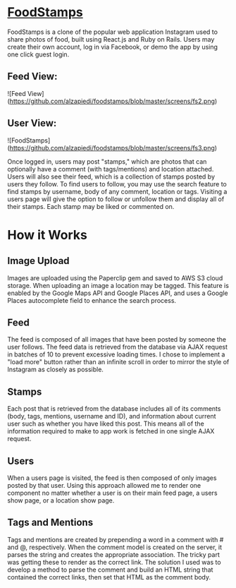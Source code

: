 # [FoodStamps](http://www.foodstamps.io)


FoodStamps is a clone of the popular web application Instagram used to share photos of food, built using React.js and Ruby on Rails.  Users may create their own account, log in via Facebook, or demo the app by using one click guest login.

## Feed View:
![Feed View] (https://github.com/alzapiedi/foodstamps/blob/master/screens/fs2.png)

## User View:
![FoodStamps] (https://github.com/alzapiedi/foodstamps/blob/master/screens/fs3.png)

Once logged in, users may post "stamps," which are photos that can optionally have a comment (with tags/mentions) and location attached. Users will also see their feed, which is a collection of stamps posted by users they follow.  To find users to follow, you may use the search feature to find stamps by username, body of any comment, location or tags. Visiting a users page will give the option to follow or unfollow them and display all of their stamps.  Each stamp may be liked or commented on.

# How it Works

## Image Upload
Images are uploaded using the Paperclip gem and saved to AWS S3 cloud storage. When uploading an image a location may be tagged. This feature is enabled by the Google Maps API and Google Places API, and uses a Google Places autocomplete field to enhance the search process.

## Feed
The feed is composed of all images that have been posted by someone the user follows.  The feed data is retrieved from the database via AJAX request in batches of 10 to prevent excessive loading times.  I chose to implement a "load more" button rather than an infinite scroll in order to mirror the style of Instagram as closely as possible.

## Stamps
Each post that is retrieved from the database includes all of its comments (body, tags, mentions, username and ID), and information about current user such as whether you have liked this post.  This means all of the information required to make to app work is fetched in one single AJAX request.

## Users
When a users page is visited, the feed is then composed of only images posted by that user. Using this approach allowed me to render one component no matter whether a user is on their main feed page, a users show page, or a location show page.

## Tags and Mentions
Tags and mentions are created by prepending a word in a comment with # and @, respectively.  When the comment model is created on the server, it parses the string and creates the appropriate association.
The tricky part was getting these to render as the correct link.  The solution I used was to develop a method to parse the comment and build an HTML string that contained the correct links, then set that HTML as the comment body.

